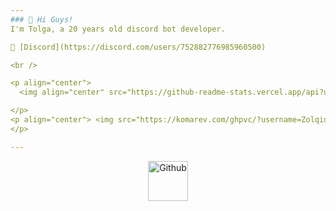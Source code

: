 ```yaml
---
### 👋 Hi Guys!
I'm Tolga, a 20 years old discord bot developer. 

🔸 [Discord](https://discord.com/users/752882776985960500)

<br />

<p align="center">
  <img align="center" src="https://github-readme-stats.vercel.app/api?username=Zolqid&show_icons=true&theme=dark&line_height=21" alt="legend-js' github stats"/>

</p>
<p align="center"> <img src="https://komarev.com/ghpvc/?username=Zolqid" alt="yus" /> 
</p>

---
```


<p align='center'>
<a href="https://github.com/Zolqid">
<img align="center" alt="Github" width="64px"src="https://1000logos.net/wp-content/uploads/2021/05/GitHub-logo.png" />
</a> </p>
